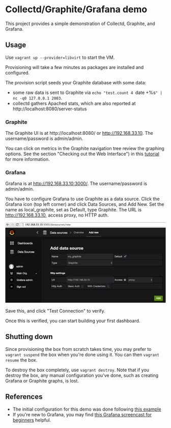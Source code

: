 # Collectd/Graphite/Grafana demo

This project provides a simple demonstration of Collectd, Graphite,
and Grafana.

## Usage

Use `vagrant up --provider=libvirt` to start the VM.

Provisioning will take a few minutes as packages are installed and configured.

The provision script seeds your Graphite database with some data:

* some raw data is sent to Graphite via `echo "test.count 4 `date
+%s`" | nc -q0 127.0.0.1 2003`.
* collectd gathers Apached stats, which are also reported at http://localhost:8080/server-status

### Graphite

The Graphite UI is at http://localhost:8080/ or http://192.168.33.10.
The username/password is admin/admin.

You can click on metrics in the Graphite navigation tree review the
graphing options.  See the section "Checking out the Web Interface")
in this
[tutorial](https://www.digitalocean.com/community/tutorials/how-to-install-and-use-graphite-on-an-ubuntu-14-04-server)
for more information.

### Grafana

Grafana is at http://192.168.33.10:3000/.  The username/password is
admin/admin.

You have to configure Grafana to use Graphite as a data source.  Click
the Grafana icon (top left corner) and click Data Sources, and Add
New.  Set the name as local_graphite, set as Default, type Graphite.
The URL is http://192.168.33.10, access proxy, no HTTP auth.

![Adding the Graphite data source](img/grafana_add_source.png?raw=true "Adding the Graphite data source")

Save this, and click "Test Connection" to verify.

Once this is verified, you can start building your first dashboard.


## Shutting down

Since provisioning the box from scratch takes time, you may prefer to
`vagrant suspend` the box when you're done using it.  You can then
`vagrant resume` the box.

To destroy the box completely, use `vagrant destroy`.  Note that if
you destroy the box, any manual configuration you've done, such as
creating Grafana or Graphite graphs, is lost.

## References

* The initial configuration for this demo was done following [this
  example](https://www.digitalocean.com/community/tutorials/an-introduction-to-tracking-statistics-with-graphite-statsd-and-collectd)
* If you're new to Grafana, you may find [this Grafana screencast for
  beginners](https://www.youtube.com/watch?v=sKNZMtoSHN4) helpful.

